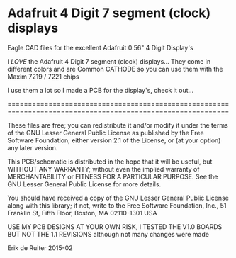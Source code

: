 # Adafruit 4 Digit 7 segment (clock) displays
Eagle CAD files for the excellent Adafruit 0.56" 4 Digit Display's

I *LOVE* the Adafruit 4 Digit 7 segment (clock) displays...
They come in different colors and are Common CATHODE so you can use them with the Maxim 7219 / 7221 chips

I use them a lot so I made a PCB for the display's, check it out...

============================================================================================================

These files are free; you can redistribute it and/or modify it under the terms of the GNU Lesser General Public License as published by the Free Software Foundation; either version 2.1 of the License, or (at your option) any later version.

This PCB/schematic is distributed in the hope that it will be useful, but WITHOUT ANY WARRANTY; without even the implied warranty of MERCHANTABILITY or FITNESS FOR A PARTICULAR PURPOSE. See the GNU Lesser General Public License for more details.

You should have received a copy of the GNU Lesser General Public License along with this library; if not, write to the Free Software Foundation, Inc., 51 Franklin St, Fifth Floor, Boston, MA 02110-1301 USA

USE MY PCB DESIGNS AT YOUR OWN RISK, 
I TESTED THE V1.0 BOARDS BUT NOT THE 1.1 REVISIONS although not many changes were made

Erik de Ruiter 2015-02
